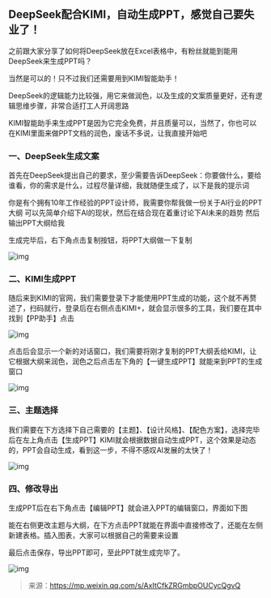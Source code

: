 ## DeepSeek配合KIMI，自动生成PPT，感觉自己要失业了！

之前跟大家分享了如何将DeepSeek放在Excel表格中，有粉丝就能到能用DeepSeek来生成PPT吗？

当然是可以的！只不过我们还需要用到KIMI智能助手！

DeepSeek的逻辑能力比较强，用它来做润色，以及生成的文案质量更好，还有逻辑思维步骤，非常合适打工人开阔思路

KIMI智能助手来生成PPT是因为它完全免费，并且质量可以，当然了，你也可以在KIMI里面来做PPT文档的润色，废话不多说，让我直接开始吧

### 一、DeepSeek生成文案

首先在DeepSeek提出自己的要求，至少需要告诉DeepSeek：你要做什么，要给谁看，你的需求是什么，过程尽量详细，我就随便生成了，以下是我的提示词

你是有个拥有10年工作经验的PPT设计师，我需要你帮我做一份关于AI行业的PPT大纲 可以先简单介绍下AI的现状，然后在结合现在着重讨论下AI未来的趋势 然后输出PPT大纲给我

生成完毕后，右下角点击复制按钮，将PPT大纲做一下复制

![img](https://pic.yupi.icu/yuyi/1739501529227-44280232-2245-4b88-83ad-4811ad894591.webp)

### 二、KIMI生成PPT

随后来到KIMI的官网，我们需要登录下才能使用PPT生成的功能，这个就不再赘述了，扫码就行，登录后在右侧点击KIMI+，就会显示很多的工具，我们要在其中找到【PP助手】点击

![img](https://pic.yupi.icu/yuyi/1739501530167-23938970-e4be-4955-8d45-93f4f03a949b.webp)

点击后会显示一个新的对话窗口，我们需要将刚才复制的PPT大纲丢给KIMI，让它根据大纲来润色，润色之后点击左下角的【一键生成PPT】就能来到PPT的生成窗口

![img](https://pic.yupi.icu/yuyi/1739501529237-94f57270-cfeb-43d6-a5cc-4032b2640ce6.webp)

### 三、主题选择

我们需要在下方选择下自己需要的【主题】、【设计风格】、【配色方案】，选择完毕后在左上角点击【生成PPT】KIMI就会根据数据自动生成PPT，这个效果是动态的，PPT会自动生成，看到这一步，不得不感叹AI发展的太快了！

![img](https://pic.yupi.icu/yuyi/1739501532264-66fdeb30-5a43-40ca-85b5-de29a939f972.webp)

### 四、修改导出

生成PPT后在右下角点击【编辑PPT】就会进入PPT的编辑窗口，界面如下图

能在右侧更改主题与大纲，在下方点击PPT就能在界面中直接修改了，还能在左侧新建表格。插入图表，大家可以根据自己的需要来设置

最后点击保存，导出PPT即可，至此PPT就生成完毕了。

![img](https://pic.yupi.icu/yuyi/1739501536252-a1622899-c010-4f00-b367-d455ceccf1ef.webp)



> 来源：https://mp.weixin.qq.com/s/AxItCfkZRGmbpOUCycQgvQ
